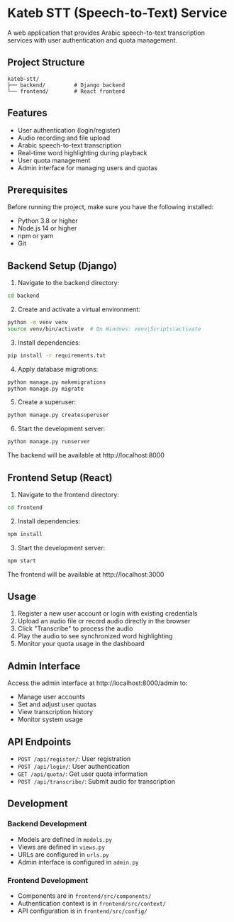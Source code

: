 # Kateb STT (Speech-to-Text) Service

A web application that provides Arabic speech-to-text transcription services with user authentication and quota management.

## Project Structure

```
kateb-stt/
├── backend/         # Django backend
└── frontend/        # React frontend
```

## Features

- User authentication (login/register)
- Audio recording and file upload
- Arabic speech-to-text transcription
- Real-time word highlighting during playback
- User quota management
- Admin interface for managing users and quotas

## Prerequisites

Before running the project, make sure you have the following installed:
- Python 3.8 or higher
- Node.js 14 or higher
- npm or yarn
- Git

## Backend Setup (Django)

1. Navigate to the backend directory:
```bash
cd backend
```

2. Create and activate a virtual environment:
```bash
python -m venv venv
source venv/bin/activate  # On Windows: venv\Scripts\activate
```

3. Install dependencies:
```bash
pip install -r requirements.txt
```

4. Apply database migrations:
```bash
python manage.py makemigrations
python manage.py migrate
```

5. Create a superuser:
```bash
python manage.py createsuperuser
```

6. Start the development server:
```bash
python manage.py runserver
```

The backend will be available at http://localhost:8000

## Frontend Setup (React)

1. Navigate to the frontend directory:
```bash
cd frontend
```

2. Install dependencies:
```bash
npm install
```

3. Start the development server:
```bash
npm start
```

The frontend will be available at http://localhost:3000

## Usage

1. Register a new user account or login with existing credentials
2. Upload an audio file or record audio directly in the browser
3. Click "Transcribe" to process the audio
4. Play the audio to see synchronized word highlighting
5. Monitor your quota usage in the dashboard

## Admin Interface

Access the admin interface at http://localhost:8000/admin to:
- Manage user accounts
- Set and adjust user quotas
- View transcription history
- Monitor system usage

## API Endpoints

- `POST /api/register/`: User registration
- `POST /api/login/`: User authentication
- `GET /api/quota/`: Get user quota information
- `POST /api/transcribe/`: Submit audio for transcription

## Development

### Backend Development

- Models are defined in `models.py`
- Views are defined in `views.py`
- URLs are configured in `urls.py`
- Admin interface is configured in `admin.py`

### Frontend Development

- Components are in `frontend/src/components/`
- Authentication context is in `frontend/src/context/`
- API configuration is in `frontend/src/config/`